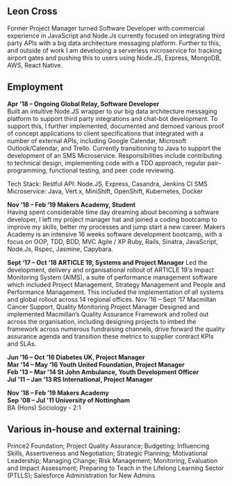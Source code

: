 ## Leon Cross 

Former Project Manager turned Software Developer with commercial experience in JavaScript and Node.Js currently focused on integrating third party APIs with a big data architecture messaging platform. Further to this, and outside of work I am developing a serverless microservice for tracking airport gates and pushing this to users using Node.JS, Express, MongoDB, AWS, React Native.


## Employment
**Apr ‘18 – Ongoing 	Global Relay, Software Developer**  
	Built an intuitive Node.JS wrapper to our big data architecture messaging platform to support third party integrations and chat-bot development. To support this, I further implemented, documented and demoed various proof of concept applications to client specifications that integrated with a number of external APIs, including Google Calendar, Microsoft Outlook/Calendar, and Trello.
	Currently transitioning to Java to support the development of an SMS Microservice.
	Responsibilities include contributing to technical design, implementing code with a TDD approach, regular pair-programming, functional testing, and peer code reviewing. 

Tech Stack:
Restful API: Node.JS, Express, Casandra, Jenkins CI
SMS Microservice: Java, Vert.x, MiniShift, OpenShift, Kubernetes, Docker

**Nov ‘18 – Feb ‘19 	Makers Academy, Student**  
	Having spent considerable time day dreaming about becoming a software developer, I left my project manager hat and joined a coding bootcamp to improve my skills, better my processes and jump start a new career. Makers Academy is an intensive 16 weeks software development bootcamp, with a focus on OOP, TDD, BDD, MVC Agile / XP Ruby, Rails, Sinatra, JavaScript, Node.Js, Rspec, Jasmine, Capybara.
  
**Sept ‘17 – Oct ‘18 	ARTICLE 19, Systems and Project Manager**
	Led the development, delivery and organisational rollout of ARTICLE 19's Impact Monitoring System (AIMS), a suite of performance management software which included Project Management, Strategy Management and People and Performance Management. This included the implementation of all systems and global rollout across 14 regional offices.
Nov ’16 – Sept ‘17	Macmillan Cancer Support, Quality Monitoring Project Manager
	Designed and implemented Macmillan’s Quality Assurance Framework and rolled out across the organisation, including designing projects to imbed the framework across numerous fundraising channels, drive forward the quality assurance agenda and transition these metrics to supplier contract KPIs and SLAs. 
  
**Jun ’16 – Oct ‘16	Diabetes UK, Project Manager**  
**Mar '14 – May ‘16	Youth United Foundation, Project Manager**   
**Feb '13 – Mar '14	St John Ambulance, Youth Development Officer**  
**Jul '11 – Jan '13	RS International, Project Manager**  

**Nov ’18 – Feb ’19	Makers Academy**  
**Sep '08 – Jul '11	University of Nottingham**  
			BA (Hons) Sociology - 2:1

## Various in-house and external training:  
Prince2 Foundation; Project Quality Assurance; Budgeting; Influencing Skills, Assertiveness and Negotiation; Strategic Planning; Motivational Leadership; Managing Change; Risk Management; Monitoring, Evaluation and Impact Assessment; Preparing to Teach in the Lifelong Learning Sector (PTLLS); Salesforce Administration for New Admins
